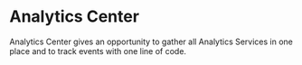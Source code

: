 # Analytics Center

Analytics Center gives an opportunity to gather all Analytics Services in one place and to track events with one line of code. 
